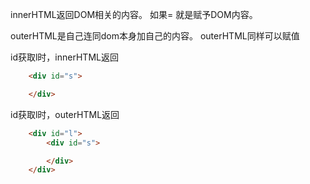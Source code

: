 innerHTML返回DOM相关的内容。
如果= 就是赋予DOM内容。

outerHTML是自己连同dom本身加自己的内容。
outerHTML同样可以赋值

id获取l时，innerHTML返回
```html
    <div id="s">

    </div>
```

id获取l时，outerHTML返回
```html
    <div id="l">
        <div id="s">

        </div>
    </div>
```